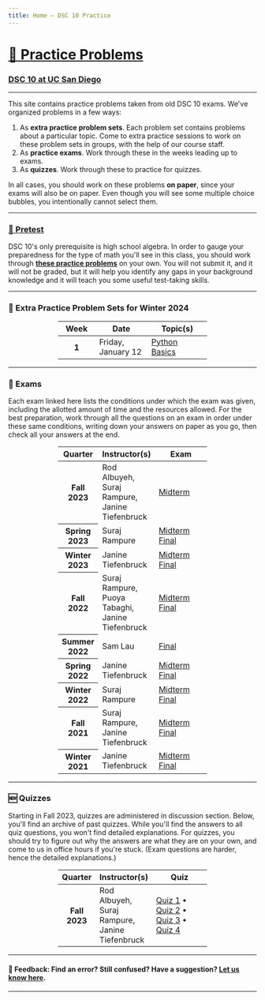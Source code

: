 ```yaml
---
title: Home – DSC 10 Practice
---
```


<h1><a href=''>💪 Practice Problems</a></h1>

<h3><a href='https://dsc10.com'>DSC 10 at UC San Diego</a></h3>

---

This site contains practice problems taken from old DSC 10 exams. We've organized problems in a few ways:

1. As **extra practice problem sets**. Each problem set contains problems about a particular topic. Come to extra practice sessions to work on these problem sets in groups, with the help of our course staff.
1. As **practice exams**. Work through these in the weeks leading up to exams.
1. As **quizzes**. Work through these to practice for quizzes.

In all cases, you should work on these problems **on paper**, since your exams will also be on paper. Even though you will see some multiple choice bubbles, you intentionally cannot select them.
<!-- 
**Tip:** Keep the [DSC 10 Reference Sheet](https://drive.google.com/file/d/1ky0Np67HS2O4LO913P-ing97SJG0j27n/view) open in another tab. **You will have access to the Reference Sheet during exams (but no other resources).** -->

---

### <a href="pretest/index.html">🧮 Pretest</a>

DSC 10's only prerequisite is high school algebra.
In order to gauge your preparedness for the type of math you'll see
in this class, you should work through <b><a href="pretest/index.html">these practice problems</a></b> on your own. You will not submit it, and it will not be graded, but it will help you identify any gaps in your background knowledge and it will teach you some useful test-taking skills.



---

### 💯 Extra Practice Problem Sets for Winter 2024

<center>
<table class="table" style="width:60%">
    <colgroup>
       <col span="1" style="width: 25%;">
       <col span="1" style="width: 35%;">
       <col span="1" style="width: 40%;">
    </colgroup>
  <thead>
    <tr>
      <th scope="col">Week</th>
      <th scope="col">Date</th>
      <th scope="col">Topic(s)</th>
    </tr>
  </thead>
  <tbody>
    <tr>
      <th scope="row">1</th>
      <td>Friday, January 12</td>
      <td><a href="probset01/index.html">Python Basics</a></td>
    </tr>   
<!--    <tr>
      <th scope="row">2</th>
      <td>October 11th</td>
      <td><a href="disc02/index.html">Arrays and DataFrames</a></td>
    </tr>
    <tr>
      <th scope="row">3</th>
      <td>October 18th</td>
      <td><a href="disc03/index.html">Querying, Grouping, and Plotting</a></td>
    </tr>
    <tr>
      <th scope="row">4</th>
      <td>October 25th</td>
      <td><a href="disc04/index.html">DataFrames, Control Flow, and Probability</a></td>
    </tr>   
      <tr>
      <th scope="row">5</th>
      <td>November 1st</td>
      <td><a href="https://dsc10.com/resources/exams/fa23-midterm-sol.pdf">Midterm Exam Walkthrough</a></td>
    </tr>
    </tr>   
      <tr>
      <th scope="row">6</th>
      <td>November 8th</td>
      <td><a href="disc06/index.html">Sampling, Bootstrapping, and Confidence Intervals</a></td>
    </tr>
    </tr>   
      <tr>
      <th scope="row">7</th>
      <td>November 15th</td>
      <td><a href="disc07/index.html">Standardization and The Normal Distribution</a></td>
    </tr>
    </tr>   
      <tr>
      <th scope="row">8</th>
      <td>November 22nd</td>
      <td><a href="disc08/index.html">The Central Limit Theorem and Hypothesis Testing</a></td>
    </tr>
    </tr>   
      <tr>
      <th scope="row">9</th>
      <td>November 29th</td>
      <td><a href="disc09/index.html">Total Variation Distance and Permutation Testing</a></td>
    </tr>
    </tr>   
      <tr>
      <th scope="row">10</th>
      <td>December 6th</td>
      <td><a href="disc10/index.html">Regression</a></td>
    </tr>  
-->         
  </tbody>
</table>
</center>



---

### 📝 Exams

Each exam linked here lists the conditions under which the exam was given, including the allotted amount of time and the resources allowed. For the best preparation, work through all the questions on an exam in order under these same conditions, writing down your answers on paper as you go, then check all your answers at the end.

<center>
<table class="table" style="width:60%">
    <colgroup>
       <col span="1" style="width: 25%;">
       <col span="1" style="width: 35%;">
       <col span="1" style="width: 40%;">
    </colgroup>
  <thead>
    <tr>
      <th scope="col">Quarter</th>
      <th scope="col">Instructor(s)</th>
      <th scope="col">Exam</th>
    </tr>
  </thead>
  <tbody>
    <tr>
      <th scope="row">Fall 2023</th>
      <td>Rod Albuyeh, Suraj Rampure, Janine Tiefenbruck</td>
      <td><a href='fa23-midterm/index.html'>Midterm</a></b>
      </td>
    </tr>
    <tr>
      <th scope="row">Spring 2023</th>
      <td>Suraj Rampure</td>
      <td><a href='sp23-midterm/index.html'>Midterm</a><br>
          <a href='sp23-final/index.html'>Final</a></b>
      </td>
    </tr>
    <tr>
      <th scope="row">Winter 2023</th>
      <td>Janine Tiefenbruck</td>
      <td><a href='wi23-midterm/index.html'>Midterm</a>
          <br>
          <a href='wi23-final/index.html'>Final</a>
      </td>
    </tr>
    <tr>
      <th scope="row">Fall 2022</th>
      <td>Suraj Rampure, Puoya Tabaghi, Janine Tiefenbruck</td>
      <td><a href='fa22-midterm/index.html'>Midterm</a>
          <br>
          <a href='fa22-final/index.html'>Final</a>
      </td>
    </tr>
    <tr>
      <th scope="row">Summer 2022</th>
      <td>Sam Lau</td>
      <td><a href='su22-final/index.html'>Final</a>
      </td>
    </tr>
    <tr>
      <th scope="row">Spring 2022</th>
      <td>Janine Tiefenbruck</td>
      <td><a href='sp22-midterm/index.html'>Midterm</a>
          <br>
          <a href='sp22-final/index.html'>Final</a>
      </td>
    </tr>
    <tr>
      <th scope="row">Winter 2022</th>
      <td>Suraj Rampure</td>
      <td><a href='wi22-midterm/index.html'>Midterm</a>
          <br>
          <a href='wi22-final/index.html'>Final</a>
      </td>
    </tr>
    <tr>
      <th scope="row">Fall 2021</th>
      <td>Suraj Rampure, Janine Tiefenbruck</td>
      <td><a href='fa21-midterm/index.html'>Midterm</a>
          <br>
          <a href='fa21-final/index.html'>Final</a>
          </td>
    </tr>
    <tr>
      <th scope="row">Winter 2021</th>
      <td>Janine Tiefenbruck</td>
      <td><a href='wi21-midterm/index.html'>Midterm</a>
          <br>
          <a href='wi21-final/index.html'>Final</a>
      </td>
    </tr>
  </tbody>
</table>
</center>

---

### 🆕 Quizzes

Starting in Fall 2023, quizzes are administered in discussion section. Below, you'll find an archive of past quizzes. While you'll find the answers to all quiz questions, you won't find detailed explanations. For quizzes, you should try to figure out why the answers are what they are on your own, and come to us in office hours if you're stuck. (Exam questions are harder, hence the detailed explanations.)

<center>
<table class="table" style="width:60%">
    <colgroup>
       <col span="1" style="width: 25%;">
       <col span="1" style="width: 35%;">
       <col span="1" style="width: 40%;">
    </colgroup>
  <thead>
    <tr>
      <th scope="col">Quarter</th>
      <th scope="col">Instructor(s)</th>
      <th scope="col">Quiz</th>
    </tr>
  </thead>
  <tbody>
    <tr>
      <th scope="row">Fall 2023</th>
      <td>Rod Albuyeh, Suraj Rampure, Janine Tiefenbruck</td>
      <td><a href='fa23-quiz1/index.html'>Quiz 1</a> • <a href='fa23-quiz2/index.html'>Quiz 2</a> • <a href='fa23-quiz3/index.html'>Quiz 3</a> • <a href='fa23-quiz4/index.html'>Quiz 4</a></td>
    </tr>
    <tr>
  </tbody>
</table>
</center>

---

#### 👋 Feedback: Find an error? Still confused? Have a suggestion? <a href="https://forms.gle/WZ71FchnXU1K154d7">Let us know here</u></a>.

---
